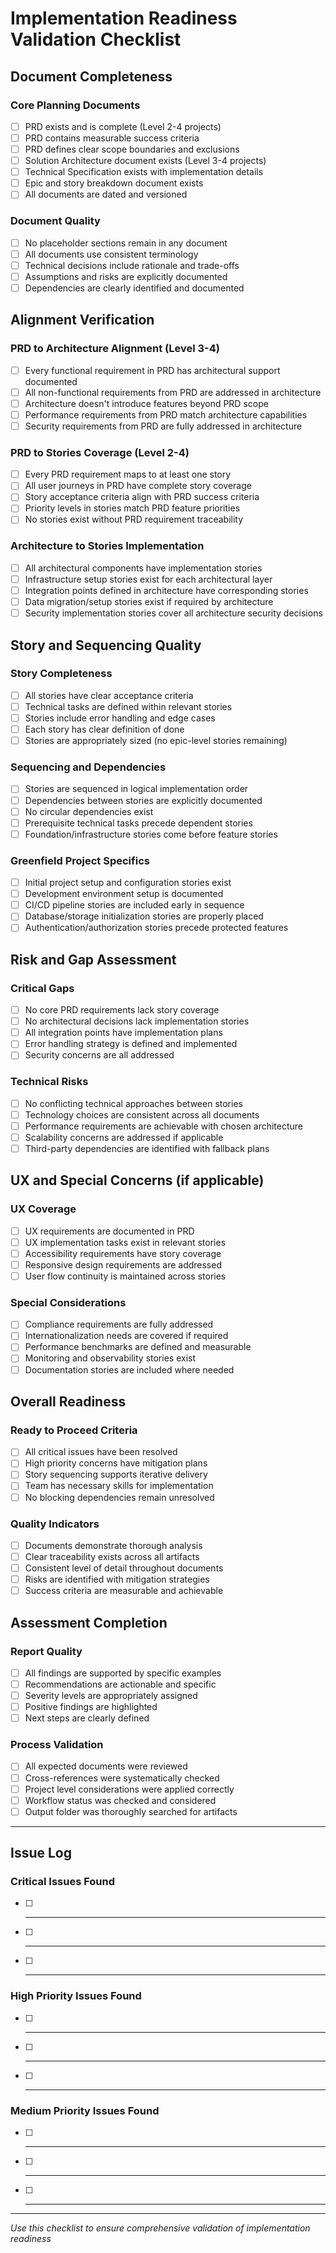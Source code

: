 # Implementation Readiness Validation Checklist

## Document Completeness

### Core Planning Documents

- [ ] PRD exists and is complete (Level 2-4 projects)
- [ ] PRD contains measurable success criteria
- [ ] PRD defines clear scope boundaries and exclusions
- [ ] Solution Architecture document exists (Level 3-4 projects)
- [ ] Technical Specification exists with implementation details
- [ ] Epic and story breakdown document exists
- [ ] All documents are dated and versioned

### Document Quality

- [ ] No placeholder sections remain in any document
- [ ] All documents use consistent terminology
- [ ] Technical decisions include rationale and trade-offs
- [ ] Assumptions and risks are explicitly documented
- [ ] Dependencies are clearly identified and documented

## Alignment Verification

### PRD to Architecture Alignment (Level 3-4)

- [ ] Every functional requirement in PRD has architectural support documented
- [ ] All non-functional requirements from PRD are addressed in architecture
- [ ] Architecture doesn't introduce features beyond PRD scope
- [ ] Performance requirements from PRD match architecture capabilities
- [ ] Security requirements from PRD are fully addressed in architecture

### PRD to Stories Coverage (Level 2-4)

- [ ] Every PRD requirement maps to at least one story
- [ ] All user journeys in PRD have complete story coverage
- [ ] Story acceptance criteria align with PRD success criteria
- [ ] Priority levels in stories match PRD feature priorities
- [ ] No stories exist without PRD requirement traceability

### Architecture to Stories Implementation

- [ ] All architectural components have implementation stories
- [ ] Infrastructure setup stories exist for each architectural layer
- [ ] Integration points defined in architecture have corresponding stories
- [ ] Data migration/setup stories exist if required by architecture
- [ ] Security implementation stories cover all architecture security decisions

## Story and Sequencing Quality

### Story Completeness

- [ ] All stories have clear acceptance criteria
- [ ] Technical tasks are defined within relevant stories
- [ ] Stories include error handling and edge cases
- [ ] Each story has clear definition of done
- [ ] Stories are appropriately sized (no epic-level stories remaining)

### Sequencing and Dependencies

- [ ] Stories are sequenced in logical implementation order
- [ ] Dependencies between stories are explicitly documented
- [ ] No circular dependencies exist
- [ ] Prerequisite technical tasks precede dependent stories
- [ ] Foundation/infrastructure stories come before feature stories

### Greenfield Project Specifics

- [ ] Initial project setup and configuration stories exist
- [ ] Development environment setup is documented
- [ ] CI/CD pipeline stories are included early in sequence
- [ ] Database/storage initialization stories are properly placed
- [ ] Authentication/authorization stories precede protected features

## Risk and Gap Assessment

### Critical Gaps

- [ ] No core PRD requirements lack story coverage
- [ ] No architectural decisions lack implementation stories
- [ ] All integration points have implementation plans
- [ ] Error handling strategy is defined and implemented
- [ ] Security concerns are all addressed

### Technical Risks

- [ ] No conflicting technical approaches between stories
- [ ] Technology choices are consistent across all documents
- [ ] Performance requirements are achievable with chosen architecture
- [ ] Scalability concerns are addressed if applicable
- [ ] Third-party dependencies are identified with fallback plans

## UX and Special Concerns (if applicable)

### UX Coverage

- [ ] UX requirements are documented in PRD
- [ ] UX implementation tasks exist in relevant stories
- [ ] Accessibility requirements have story coverage
- [ ] Responsive design requirements are addressed
- [ ] User flow continuity is maintained across stories

### Special Considerations

- [ ] Compliance requirements are fully addressed
- [ ] Internationalization needs are covered if required
- [ ] Performance benchmarks are defined and measurable
- [ ] Monitoring and observability stories exist
- [ ] Documentation stories are included where needed

## Overall Readiness

### Ready to Proceed Criteria

- [ ] All critical issues have been resolved
- [ ] High priority concerns have mitigation plans
- [ ] Story sequencing supports iterative delivery
- [ ] Team has necessary skills for implementation
- [ ] No blocking dependencies remain unresolved

### Quality Indicators

- [ ] Documents demonstrate thorough analysis
- [ ] Clear traceability exists across all artifacts
- [ ] Consistent level of detail throughout documents
- [ ] Risks are identified with mitigation strategies
- [ ] Success criteria are measurable and achievable

## Assessment Completion

### Report Quality

- [ ] All findings are supported by specific examples
- [ ] Recommendations are actionable and specific
- [ ] Severity levels are appropriately assigned
- [ ] Positive findings are highlighted
- [ ] Next steps are clearly defined

### Process Validation

- [ ] All expected documents were reviewed
- [ ] Cross-references were systematically checked
- [ ] Project level considerations were applied correctly
- [ ] Workflow status was checked and considered
- [ ] Output folder was thoroughly searched for artifacts

---

## Issue Log

### Critical Issues Found

- [ ] ***
- [ ] ***
- [ ] ***

### High Priority Issues Found

- [ ] ***
- [ ] ***
- [ ] ***

### Medium Priority Issues Found

- [ ] ***
- [ ] ***
- [ ] ***

---

_Use this checklist to ensure comprehensive validation of implementation readiness_
